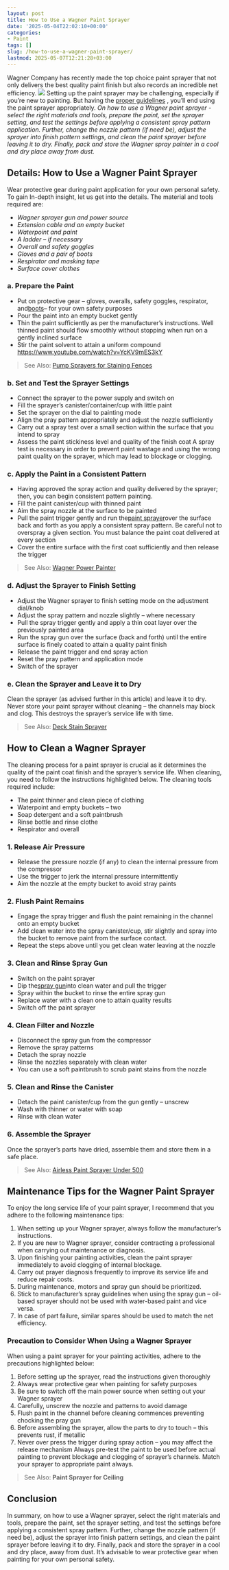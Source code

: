 ```yaml
---
layout: post
title: How to Use a Wagner Paint Sprayer
date: '2025-05-04T22:02:10+00:00'
categories:
- Paint
tags: []
slug: /how-to-use-a-wagner-paint-sprayer/
lastmod: 2025-05-07T12:21:28+03:00
---
```


Wagner Company has recently made the top choice paint sprayer that not only delivers the best quality paint finish but also records an incredible net efficiency.
![](/assets/img/12/Pest-Control.jpg)
Setting up the paint sprayer may be challenging, especially if you’re new to painting. But having the
[proper guidelines](https://pestpolicy.com/how-to-paint-a-metal-interior-door/)
, you’ll end using the paint sprayer appropriately.
*On how to use a Wagner paint sprayer - select the right materials and tools, prepare the paint, set the sprayer setting, and test the settings before applying a consistent spray pattern application.*
*Further, change the nozzle pattern (if need be), adjust the sprayer into finish pattern settings, and clean the paint sprayer before leaving it to dry. Finally, pack and store the Wagner spray painter in a cool and dry place away from dust.*
## Details: How to Use a Wagner Paint Sprayer
Wear protective gear during paint application for your own personal safety. To gain In-depth insight, let us get into the details. The material and tools required are:
- *Wagner sprayer gun and power source*
- *Extension cable and an empty bucket*
- *Waterpoint and paint*
- *A ladder – if necessary*
- *Overall and safety goggles*
- *Gloves and a pair of boots*
- *Respirator and masking tape*
- *Surface cover clothes*
### a. Prepare the Paint
- Put on protective gear – gloves, overalls, safety goggles, respirator, and[boots](https://pestpolicy.com/best-shoes-for-painters/)– for your own safety purposes
- Pour the paint into an empty bucket gently
- Thin the paint sufficiently as per the manufacturer’s instructions. Well thinned paint should flow smoothly without stopping when run on a gently inclined surface
- Stir the paint solvent to attain a uniform compound
https://www.youtube.com/watch?v=YcKV9mES3kY
> See Also:
> [Pump Sprayers for Staining Fences](https://pestpolicy.com/best-pump-sprayers-for-staining-fences/)
### b. Set and Test the Sprayer Settings
- Connect the sprayer to the power supply and switch on
- Fill the sprayer’s canister/container/cup with little paint
- Set the sprayer on the dial to painting mode
- Align the pray pattern appropriately and adjust the nozzle sufficiently
- Carry out a spray test over a small section within the surface that you intend to spray
- Assess the paint stickiness level and quality of the finish coat
A spray test is necessary in order to prevent paint wastage and using the wrong paint quality on the sprayer, which may lead to blockage or clogging.
### c. Apply the Paint in a Consistent Pattern
- Having approved the spray action and quality delivered by the sprayer; then, you can begin consistent pattern painting.
- Fill the paint canister/cup with thinned paint
- Aim the spray nozzle at the surface to be painted
- Pull the paint trigger gently and run the[paint sprayer](https://pestpolicy.com/best-sprayer-for-latex-paint/)over the surface back and forth as you apply a consistent spray pattern. Be careful not to overspray a given section. You must balance the paint coat delivered at every section
- Cover the entire surface with the first coat sufficiently and then release the trigger
> See Also:
> [Wagner Power Painter](https://pestpolicy.com/wagner-power-painter-review/)
### d. Adjust the Sprayer to Finish Setting
- Adjust the Wagner sprayer to finish setting mode on the adjustment dial/knob
- Adjust the spray pattern and nozzle slightly – where necessary
- Pull the spray trigger gently and apply a thin coat layer over the previously painted area
- Run the spray gun over the surface (back and forth) until the entire surface is finely coated to attain a quality paint finish
- Release the paint trigger and end spray action
- Reset the pray pattern and application mode
- Switch of the sprayer
### e. Clean the Sprayer and Leave it to Dry
Clean the sprayer (as advised further in this article) and leave it to dry.
Never store your paint sprayer without cleaning – the channels may block and clog. This destroys the sprayer’s service life with time.
> See Also:
> [Deck Stain Sprayer](https://pestpolicy.com/best-deck-stain-sprayer/)
## How to Clean a Wagner Sprayer
The cleaning process for a paint sprayer is crucial as it determines the quality of the paint coat finish and the sprayer’s service life.
When cleaning, you need to follow the instructions highlighted below. The cleaning tools required include:
- The paint thinner and clean piece of clothing
- Waterpoint and empty buckets – two
- Soap detergent and a soft paintbrush
- Rinse bottle and rinse clothe
- Respirator and overall
### 1. Release Air Pressure
- Release the pressure nozzle (if any) to clean the internal pressure from the compressor
- Use the trigger to jerk the internal pressure intermittently
- Aim the nozzle at the empty bucket to avoid stray paints
### 2. Flush Paint Remains
- Engage the spray trigger and flush the paint remaining in the channel onto an empty bucket
- Add clean water into the spray canister/cup, stir slightly and spray into the bucket to remove paint from the surface contact.
- Repeat the steps above until you get clean water leaving at the nozzle
### 3. Clean and Rinse Spray Gun
- Switch on the paint sprayer
- Dip the[spray gun](https://www.amazon.com/Wagner-0529033-Home-Decor-Sprayer/dp/B01BVEI3X4/ref=sr_1_35?dchild=1&keywords=-+Wagner+sprayer&qid=1611835813&sr=8-35)into clean water and pull the trigger
- Spray within the bucket to rinse the entire spray gun
- Replace water with a clean one to attain quality results
- Switch off the paint sprayer
### 4. Clean Filter and Nozzle
- Disconnect the spray gun from the compressor
- Remove the spray patterns
- Detach the spray nozzle
- Rinse the nozzles separately with clean water
- You can use a soft paintbrush to scrub paint stains from the nozzle
### 5. Clean and Rinse the Canister
- Detach the paint canister/cup from the gun gently – unscrew
- Wash with thinner or water with soap
- Rinse with clean water
### 6. Assemble the Sprayer
Once the sprayer’s parts have dried, assemble them and store them in a safe place.
> See Also:
> [Airless Paint Sprayer Under 500](https://pestpolicy.com/best-airless-paint-sprayer-under-500/)
## Maintenance Tips for the Wagner Paint Sprayer
To enjoy the long service life of your paint sprayer, I recommend that you adhere to the following maintenance tips:
1. When setting up your Wagner sprayer, always follow the manufacturer’s instructions.
2. If you are new to Wagner sprayer, consider contracting a professional when carrying out maintenance or diagnosis.
3. Upon finishing your painting activities, clean the paint sprayer immediately to avoid clogging of internal blockage.
4. Carry out prayer diagnosis frequently to improve its service life and reduce repair costs.
5. During maintenance, motors and spray gun should be prioritized.
6. Stick to manufacturer’s spray guidelines when using the spray gun – oil-based sprayer should not be used with water-based paint and vice versa.
7. In case of part failure, similar spares should be used to match the net efficiency.
### Precaution to Consider When Using a Wagner Sprayer
When using a paint sprayer for your painting activities, adhere to the precautions highlighted below:
1. Before setting up the sprayer, read the instructions given thoroughly
2. Always wear protective gear when painting for safety purposes
3. Be sure to switch off the main power source when setting out your Wagner sprayer
4. Carefully, unscrew the nozzle and patterns to avoid damage
5. Flush paint in the channel before cleaning commences preventing chocking the pray gun
6. Before assembling the sprayer, allow the parts to dry to touch – this prevents rust, if metallic
7. Never over press the trigger during spray action – you may affect the release mechanism
Always pre-test the paint to be used before actual painting to prevent blockage and clogging of sprayer’s channels. Match your sprayer to appropriate paint always.
> See Also:
> **Paint Sprayer for Ceiling**
## Conclusion
In summary, on how to use a Wagner sprayer, select the right materials and tools, prepare the paint, set the sprayer setting, and test the settings before applying a consistent spray pattern.
Further, change the nozzle pattern (if need be), adjust the sprayer into finish pattern settings, and clean the paint sprayer before leaving it to dry.
Finally, pack and store the sprayer in a cool and dry place, away from dust. It’s advisable to wear protective gear when painting for your own personal safety.
